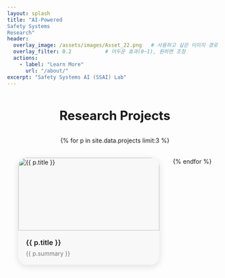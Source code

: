 ```yaml
---
layout: splash
title: "AI-Powered 
Safety Systems 
Research"
header:
  overlay_image: /assets/images/Asset_22.png   # 사용하고 싶은 이미지 경로
  overlay_filter: 0.2           # 어두운 효과(0~1), 원하면 조정
  actions:
    - label: "Learn More"
      url: "/about/"
excerpt: "Safety Systems AI (SSAI) Lab"
---
```


<h2 style="text-align:center; margin-top:50px; font-size:2.1em;">Research Projects</h2>
<div style="display: flex; flex-wrap: wrap; justify-content: center; gap: 32px; margin-top:32px;">
  {% for p in site.data.projects limit:3 %}
    <a href="{{ p.link }}" style="text-decoration:none; color:inherit;">
      <div style="width:330px; background:#f8f8f8; border-radius:20px; box-shadow:0 4px 16px #e0e0e0; overflow:hidden; transition:transform 0.15s; margin-bottom:24px;">
        <img src="{{ p.image }}" alt="{{ p.title }}" style="width:100%; height:170px; object-fit:cover;">
        <div style="padding:18px;">
          <div style="font-weight:600; font-size:1.16em; margin-bottom:8px;">{{ p.title }}</div>
          <div style="color:#777; font-size:0.98em;">{{ p.summary }}</div>
        </div>
      </div>
    </a>
  {% endfor %}
</div>
